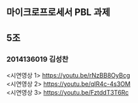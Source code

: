 ## 마이크로프로세서 PBL 과제
## 5조
### 2014136019 김성찬
<시연영상 1>
https://youtu.be/rNzBB8OyBcg <br>
<시연영상 2>
https://youtu.be/qIR4c-4s3OM <br>
<시연영상 3>
https://youtu.be/FztddT3T6Rc

